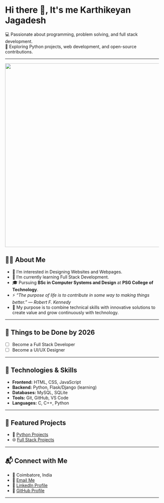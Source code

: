 # Hi there 👋, It's me Karthikeyan Jagadesh 

💻 Passionate about programming, problem solving, and full stack development.  
🚀 Exploring Python projects, web development, and open-source contributions.  

---

<img src="https://cdn.dribbble.com/users/1233499/screenshots/3850691/web-development.gif" width="600">


## 👨‍🎓 About Me  
- 👀 I’m interested in Designing Websites and Webpages.  
- 🌱 I’m currently learning Full Stack Development.  
- 🎓 Pursuing **BSc in Computer Systems and Design** at **PSG College of Technology**.  
- ⚡ *“The purpose of life is to contribute in some way to making things better.” — Robert F. Kennedy*  
- 🔭 My purpose is to combine technical skills with innovative solutions to create value and grow continuously with technology.  

---

## 🚩 Things to be Done by 2026  
- [ ] Become a Full Stack Developer  
- [ ] Become a UI/UX Designer  

---

## 🔧 Technologies & Skills  
- **Frontend:** HTML, CSS, JavaScript  
- **Backend:** Python, Flask/Django (learning)  
- **Databases:** MySQL, SQLite  
- **Tools:** Git, GitHub, VS Code  
- **Languages:** C, C++, Python  

---

## 📂 Featured Projects  
- 🐍 [Python Projects](https://github.com/Karthikeyan-Jagadesh/Python-Projects)  
- 🌐 [Full Stack Projects](https://github.com/Karthikeyan-Jagadesh/Full-Stack-Projects)  

---

## 📬 Connect with Me  
- 📍 Coimbatore, India  
- 📧 [Email Me](mailto:karthikeyanjagadesh34@gmail.com)  
- 💼 [LinkedIn Profile](https://www.linkedin.com/in/karthikeyan-jagadesh-88822833a/)  
- 🐙 [GitHub Profile](https://github.com/Karthikeyan-Jagadesh)  

---
